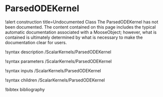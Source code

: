 <!-- MOOSE Documentation Stub: Remove this when content is added. -->

# ParsedODEKernel

!alert construction title=Undocumented Class
The ParsedODEKernel has not been documented. The content contained on this page includes the
typical automatic documentation associated with a MooseObject; however, what is contained is
ultimately determined by what is necessary to make the documentation clear for users.

!syntax description /ScalarKernels/ParsedODEKernel

!syntax parameters /ScalarKernels/ParsedODEKernel

!syntax inputs /ScalarKernels/ParsedODEKernel

!syntax children /ScalarKernels/ParsedODEKernel

!bibtex bibliography
